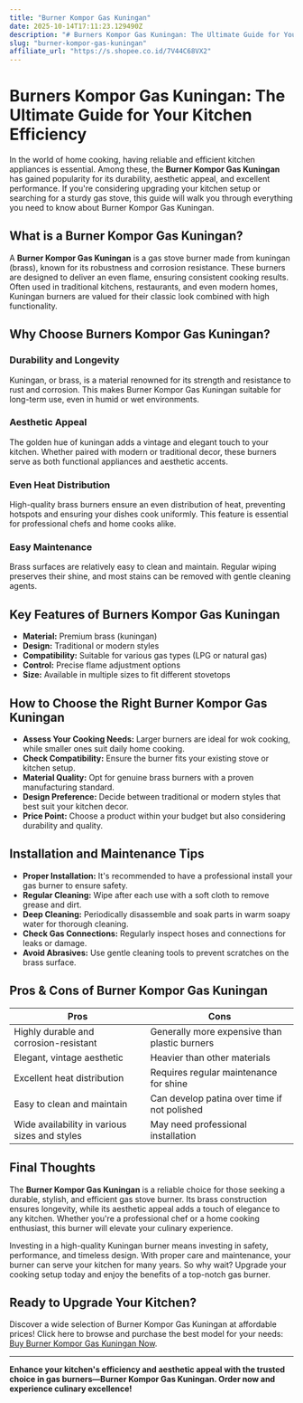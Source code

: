 ```yaml
---
title: "Burner Kompor Gas Kuningan"
date: 2025-10-14T17:11:23.129490Z
description: "# Burners Kompor Gas Kuningan: The Ultimate Guide for Your Kitchen Efficiency..."
slug: "burner-kompor-gas-kuningan"
affiliate_url: "https://s.shopee.co.id/7V44C68VX2"
---
```

# Burners Kompor Gas Kuningan: The Ultimate Guide for Your Kitchen Efficiency

In the world of home cooking, having reliable and efficient kitchen appliances is essential. Among these, the **Burner Kompor Gas Kuningan** has gained popularity for its durability, aesthetic appeal, and excellent performance. If you're considering upgrading your kitchen setup or searching for a sturdy gas stove, this guide will walk you through everything you need to know about Burner Kompor Gas Kuningan.

## What is a Burner Kompor Gas Kuningan?

A **Burner Kompor Gas Kuningan** is a gas stove burner made from kuningan (brass), known for its robustness and corrosion resistance. These burners are designed to deliver an even flame, ensuring consistent cooking results. Often used in traditional kitchens, restaurants, and even modern homes, Kuningan burners are valued for their classic look combined with high functionality.

## Why Choose Burners Kompor Gas Kuningan?

### Durability and Longevity

Kuningan, or brass, is a material renowned for its strength and resistance to rust and corrosion. This makes Burner Kompor Gas Kuningan suitable for long-term use, even in humid or wet environments.

### Aesthetic Appeal

The golden hue of kuningan adds a vintage and elegant touch to your kitchen. Whether paired with modern or traditional decor, these burners serve as both functional appliances and aesthetic accents.

### Even Heat Distribution

High-quality brass burners ensure an even distribution of heat, preventing hotspots and ensuring your dishes cook uniformly. This feature is essential for professional chefs and home cooks alike.

### Easy Maintenance

Brass surfaces are relatively easy to clean and maintain. Regular wiping preserves their shine, and most stains can be removed with gentle cleaning agents.

## Key Features of Burners Kompor Gas Kuningan

- **Material:** Premium brass (kuningan)
- **Design:** Traditional or modern styles
- **Compatibility:** Suitable for various gas types (LPG or natural gas)
- **Control:** Precise flame adjustment options
- **Size:** Available in multiple sizes to fit different stovetops

## How to Choose the Right Burner Kompor Gas Kuningan

- **Assess Your Cooking Needs:** Larger burners are ideal for wok cooking, while smaller ones suit daily home cooking.
- **Check Compatibility:** Ensure the burner fits your existing stove or kitchen setup.
- **Material Quality:** Opt for genuine brass burners with a proven manufacturing standard.
- **Design Preference:** Decide between traditional or modern styles that best suit your kitchen decor.
- **Price Point:** Choose a product within your budget but also considering durability and quality.

## Installation and Maintenance Tips

- **Proper Installation:** It's recommended to have a professional install your gas burner to ensure safety.
- **Regular Cleaning:** Wipe after each use with a soft cloth to remove grease and dirt.
- **Deep Cleaning:** Periodically disassemble and soak parts in warm soapy water for thorough cleaning.
- **Check Gas Connections:** Regularly inspect hoses and connections for leaks or damage.
- **Avoid Abrasives:** Use gentle cleaning tools to prevent scratches on the brass surface.

## Pros & Cons of Burner Kompor Gas Kuningan

| Pros                                              | Cons                                            |
|---------------------------------------------------|------------------------------------------------|
| Highly durable and corrosion-resistant          | Generally more expensive than plastic burners|
| Elegant, vintage aesthetic                        | Heavier than other materials                   |
| Excellent heat distribution                       | Requires regular maintenance for shine       |
| Easy to clean and maintain                        | Can develop patina over time if not polished  |
| Wide availability in various sizes and styles  | May need professional installation           |

## Final Thoughts

The **Burner Kompor Gas Kuningan** is a reliable choice for those seeking a durable, stylish, and efficient gas stove burner. Its brass construction ensures longevity, while its aesthetic appeal adds a touch of elegance to any kitchen. Whether you're a professional chef or a home cooking enthusiast, this burner will elevate your culinary experience.

Investing in a high-quality Kuningan burner means investing in safety, performance, and timeless design. With proper care and maintenance, your burner can serve your kitchen for many years. So why wait? Upgrade your cooking setup today and enjoy the benefits of a top-notch gas burner.

## Ready to Upgrade Your Kitchen?

Discover a wide selection of Burner Kompor Gas Kuningan at affordable prices! Click here to browse and purchase the best model for your needs: [Buy Burner Kompor Gas Kuningan Now](https://s.shopee.co.id/7V44C68VX2).

---

**Enhance your kitchen's efficiency and aesthetic appeal with the trusted choice in gas burners—Burner Kompor Gas Kuningan. Order now and experience culinary excellence!**